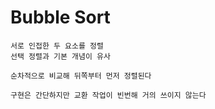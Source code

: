 # Bubble Sort
~~~
서로 인접한 두 요소를 정렬
선택 정렬과 기본 개념이 유사

순차적으로 비교해 뒤쪽부터 먼저 정렬된다

구현은 간단하지만 교환 작업이 빈번해 거의 쓰이지 않는다
~~~